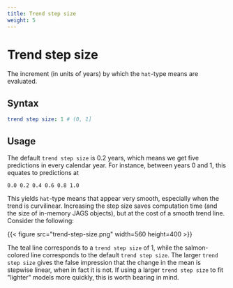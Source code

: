 ```yaml
---
title: Trend step size
weight: 5
---
```


# Trend step size
The increment (in units of years) by which the `hat`-type means are evaluated.

## Syntax
```yml
trend step size: 1 # (0, 1]
```

## Usage
The default `trend step size` is 0.2 years, which means we get five predictions in every calendar year. For instance, between years 0 and 1, this equates to predictions at <!-- could be a bit confusing since you have 6 predictions below, not 5 as above, but I get why -->

    0.0 0.2 0.4 0.6 0.8 1.0

This yields `hat`-type means that appear very smooth, especially when the trend is curvilinear. Increasing the step size saves computation time (and the size of in-memory JAGS objects), but at the cost of a smooth trend line. Consider the following:

{{< figure src="trend-step-size.png" width=560 height=400 >}}

The teal line corresponds to a `trend step size` of 1, while the salmon-colored line corresponds to the default `trend step size`. The larger `trend step size` gives the false impression that the change in the mean is stepwise linear, when in fact it is not. If using a larger `trend step size` to fit "lighter" models more quickly, this is worth bearing in mind.

<!-- library(tidyverse)
library(hrbrthemes)

increment <- 0.2
d_raw <- tibble(x = seq(0, 5, increment)) %>% 
  mutate(mu = boot::inv.logit(-0.5 + -1 * x),
         `trend step size` = increment)
d <- d_raw %>% 
  bind_rows(d_raw %>% filter(x %% 1 == 0) %>% mutate(`trend step size` = 1))

ggplot(d) +
  geom_line(aes(x = x, y = mu, color = factor(`trend step size`)), size = 0.8) +
  theme_ipsum_rc(
    grid = "Y", base_size = 16, axis_title_size = 18, strip_text_size = 18
  ) +
  labs(x = expression(x), y = expression(italic(mu))) +
  theme(axis.title.y = element_text(angle = 0)) +
  guides(color = "none")
ggsave('docs/website/content/docs/1-guide/b-config-files/iv-analysis-extras/trend-step-size.png',
       width = 7, height = 5) -->
